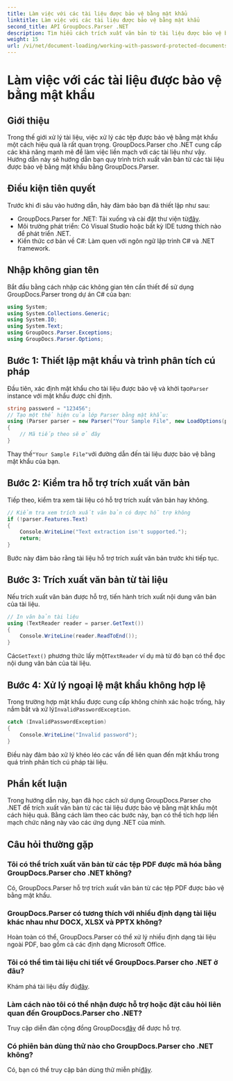 ```yaml
---
title: Làm việc với các tài liệu được bảo vệ bằng mật khẩu
linktitle: Làm việc với các tài liệu được bảo vệ bằng mật khẩu
second_title: API GroupDocs.Parser .NET
description: Tìm hiểu cách trích xuất văn bản từ tài liệu được bảo vệ bằng mật khẩu bằng GroupDocs.Parser cho .NET. Nâng cao khả năng xử lý tài liệu của bạn.
weight: 15
url: /vi/net/document-loading/working-with-password-protected-documents/
---
```


# Làm việc với các tài liệu được bảo vệ bằng mật khẩu

## Giới thiệu
Trong thế giới xử lý tài liệu, việc xử lý các tệp được bảo vệ bằng mật khẩu một cách hiệu quả là rất quan trọng. GroupDocs.Parser cho .NET cung cấp các khả năng mạnh mẽ để làm việc liền mạch với các tài liệu như vậy. Hướng dẫn này sẽ hướng dẫn bạn quy trình trích xuất văn bản từ các tài liệu được bảo vệ bằng mật khẩu bằng GroupDocs.Parser.
## Điều kiện tiên quyết
Trước khi đi sâu vào hướng dẫn, hãy đảm bảo bạn đã thiết lập như sau:
-  GroupDocs.Parser for .NET: Tải xuống và cài đặt thư viện từ[đây](https://releases.groupdocs.com/parser/net/).
- Môi trường phát triển: Có Visual Studio hoặc bất kỳ IDE tương thích nào để phát triển .NET.
- Kiến thức cơ bản về C#: Làm quen với ngôn ngữ lập trình C# và .NET framework.

## Nhập không gian tên
Bắt đầu bằng cách nhập các không gian tên cần thiết để sử dụng GroupDocs.Parser trong dự án C# của bạn:
```csharp
using System;
using System.Collections.Generic;
using System.IO;
using System.Text;
using GroupDocs.Parser.Exceptions;
using GroupDocs.Parser.Options;
```

## Bước 1: Thiết lập mật khẩu và trình phân tích cú pháp
 Đầu tiên, xác định mật khẩu cho tài liệu được bảo vệ và khởi tạo`Parser` instance với mật khẩu được chỉ định.
```csharp
string password = "123456";
// Tạo một thể hiện của lớp Parser bằng mật khẩu:
using (Parser parser = new Parser("Your Sample File", new LoadOptions(password)))
{
    // Mã tiếp theo sẽ ở đây
}
```
 Thay thế`"Your Sample File"`với đường dẫn đến tài liệu được bảo vệ bằng mật khẩu của bạn.
## Bước 2: Kiểm tra hỗ trợ trích xuất văn bản
Tiếp theo, kiểm tra xem tài liệu có hỗ trợ trích xuất văn bản hay không.
```csharp
// Kiểm tra xem trích xuất văn bản có được hỗ trợ không
if (!parser.Features.Text)
{
    Console.WriteLine("Text extraction isn't supported.");
    return;
}
```
Bước này đảm bảo rằng tài liệu hỗ trợ trích xuất văn bản trước khi tiếp tục.
## Bước 3: Trích xuất văn bản từ tài liệu
Nếu trích xuất văn bản được hỗ trợ, tiến hành trích xuất nội dung văn bản của tài liệu.
```csharp
// In văn bản tài liệu
using (TextReader reader = parser.GetText())
{
    Console.WriteLine(reader.ReadToEnd());
}
```
 Các`GetText()` phương thức lấy một`TextReader` ví dụ mà từ đó bạn có thể đọc nội dung văn bản của tài liệu.
## Bước 4: Xử lý ngoại lệ mật khẩu không hợp lệ
 Trong trường hợp mật khẩu được cung cấp không chính xác hoặc trống, hãy nắm bắt và xử lý`InvalidPasswordException`.
```csharp
catch (InvalidPasswordException)
{
    Console.WriteLine("Invalid password");
}
```
Điều này đảm bảo xử lý khéo léo các vấn đề liên quan đến mật khẩu trong quá trình phân tích cú pháp tài liệu.

## Phần kết luận
Trong hướng dẫn này, bạn đã học cách sử dụng GroupDocs.Parser cho .NET để trích xuất văn bản từ các tài liệu được bảo vệ bằng mật khẩu một cách hiệu quả. Bằng cách làm theo các bước này, bạn có thể tích hợp liền mạch chức năng này vào các ứng dụng .NET của mình.

## Câu hỏi thường gặp
### Tôi có thể trích xuất văn bản từ các tệp PDF được mã hóa bằng GroupDocs.Parser cho .NET không?
Có, GroupDocs.Parser hỗ trợ trích xuất văn bản từ các tệp PDF được bảo vệ bằng mật khẩu.
### GroupDocs.Parser có tương thích với nhiều định dạng tài liệu khác nhau như DOCX, XLSX và PPTX không?
Hoàn toàn có thể, GroupDocs.Parser có thể xử lý nhiều định dạng tài liệu ngoài PDF, bao gồm cả các định dạng Microsoft Office.
### Tôi có thể tìm tài liệu chi tiết về GroupDocs.Parser cho .NET ở đâu?
 Khám phá tài liệu đầy đủ[đây](https://tutorials.groupdocs.com/parser/net/).
### Làm cách nào tôi có thể nhận được hỗ trợ hoặc đặt câu hỏi liên quan đến GroupDocs.Parser cho .NET?
 Truy cập diễn đàn cộng đồng GroupDocs[đây](https://forum.groupdocs.com/c/parser/17) để được hỗ trợ.
### Có phiên bản dùng thử nào cho GroupDocs.Parser cho .NET không?
 Có, bạn có thể truy cập bản dùng thử miễn phí[đây](https://releases.groupdocs.com/).